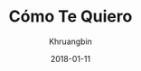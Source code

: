 ---
title: "Cómo Te Quiero"
subtitle: "Khruangbin"
customForwardUrl: "https://www.youtube.com/watch?v=cxrotrIvqyY"
displayImg: "https://img.youtube.com/vi/cxrotrIvqyY/0.jpg"
date: "2018-01-11"
newTab: true 
---